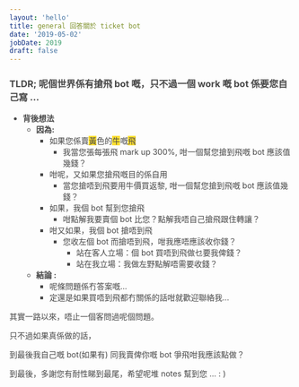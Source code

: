 ```yaml
---
layout: 'hello'
title: general 回答關於 ticket bot
date: '2019-05-02'
jobDate: 2019
draft: false
---
```


<div style="opacity: 0.8;">

  <div style="text-align:left;">
    <div>
      <h3>TLDR; 呢個世界係有搶飛 bot 嘅，只不過一個 work 嘅 bot 係要您自己寫 ... </h3>
    </div>

- **背後想法**
  - **因為:**
    - 如果您係賣<span style="background-color: gold;">黃</span>色的<span style="background-color: gold;">牛</span>嘅<span style="background-color: gold;">飛</span>
      - 我當您張每張飛 mark up 300%, 咁一個幫您搶到飛嘅 bot 應該值幾錢？
    - 咁呢，又如果您搶飛嘅目的係自用
      - 當您搶唔到飛要用牛價買返黎, 咁一個幫您搶到飛嘅 bot 應該值幾錢？
    - 如果，我個 bot 幫到您搶飛
      - 咁點解我要賣個 bot 比您？點解我唔自己搶飛跟住轉讓？
    - 咁又如果，我個 bot 搶唔到飛
      - 您收左個 bot 而搶唔到飛，咁我應唔應該收你錢？ 
        - 站在客人立場：個 bot 買唔到飛做乜要我俾錢？ 
        - 站在我立場：我做左野點解唔需要收錢？ 
  - **結論 :** 
    - 呢條問題係冇答案嘅... 
    - 定還是如果買唔到飛都冇關係的話咁就歡迎聯絡我...

其實一路以來，唔止一個客問過呢個問題。

只不過如果真係做的話，

到最後我自己嘅 bot(如果有) 同我賣俾你嘅 bot 爭飛咁我應該點做？

<div style="">到最後，多謝您有耐性睇到最尾，希望呢堆 notes 幫到您 ... : )</div>

  </div>
</div>
